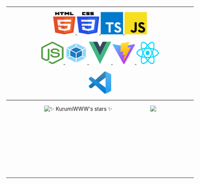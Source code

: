 <hr />
<div class="icons" align="center">
  <div class="row">
    <a href="https://www.w3.org/TR/html5/">
      <img src="./public/images/html-5.svg"  width="60" height="60" />
    </a>
    <a href="https://www.w3.org/TR/CSS/">
      <img src="./public/images/css-3.svg"  width="60" height="60" />
    </a>
    <a href="https://www.typescriptlang.org/">
      <img src="./public/images/typescript-icon.svg"  width="60" height="60" />
    </a>
    <a href="https://developer.mozilla.org/en-US/docs/Web/JavaScript">
      <img src="./public/images/javascript.svg"  width="60" height="60" />
    </a>
  </div>
  <br />
  <div class="row">
    <a href="https://nodejs.org/en/">
      <img src="./public/images/nodejs-icon.svg"  width="60" height="60" />
    </a>
    <a href="http://webpack.github.io/">
      <img src="./public/images/webpack.svg"  width="60" height="60" />
    </a>
    <a href="https://vuejs.org/">
      <img src="./public/images/vue.svg"  width="60" height="60" />
    </a>
    <a href="https://vitejs.dev/">
      <img src="./public/images/vite.svg"  width="60" height="60" />
    </a>
    <a href="https://reactjs.org/">
      <img src="./public/images/react.svg"  width="60" height="60" />
    </a>
  </div>
  <br />
  <div class="row">
    <a href="https://code.visualstudio.com/">
      <img src="./public/images/visual-studio-code.svg"  width="60" height="60" />
    </a>
  </div>
  </div>
<hr />
<div class="info" style="
    display: flex;
    justify-content: space-evenly;">
  <!--&bg_color=FE0000,d299c2,fef9d7-->
  <img align="center" src="https://github-readme-stats.vercel.app/api?username=KurumiWWW&show_icons=true&theme=tokyonight" alt="✨ KurumiWWW's stars ✨" height="180em"  />
  <!--&bg_color=FE0000,fef9d7,d299c2-->
  <img align="center" src="https://github-readme-stats.vercel.app/api/top-langs/?username=KurumiWWW&theme=tokyonight&show_icons=true&layout=compact" height="180em" />

</div>
<hr />
<!-- <p align="center"><a href="https://github.com/KurumiWWW">
    <img
      src="https://github-profile-trophy.vercel.app/?username=KurumiWWW&theme=onedark&no-frame=true&row=1&&margin-w=20&no-bg=true"
    />
  </a></p>
<img align="center" src="https://activity-graph.herokuapp.com/graph?username=KurumiWWW&theme=react-dark" />
<hr /> -->
